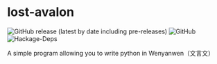 # lost-avalon

![GitHub release (latest by date including pre-releases)](https://img.shields.io/github/v/release/Meowcolm024/lost-avalon?include_prereleases)
![GitHub](https://img.shields.io/github/license/Meowcolm024/lost-avalon)
![Hackage-Deps](https://img.shields.io/hackage-deps/v/parsec)

A simple program allowing you to write python in Wenyanwen（文言文）
